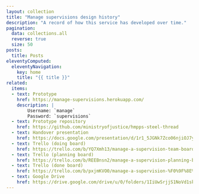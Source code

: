 ```yaml
---
layout: collection
title: "Manage supervisions design history"
description: "A record of how this service has developed over time."
pagination:
  data: collections.all
  reverse: true
  size: 50
posts:
  title: Posts
eleventyComputed:
  eleventyNavigation:
    key: home
    title: "{{ title }}"
related:
  items:
  - text: Prototype
    href: https://manage-supervisions.herokuapp.com/
    description: |
        Username: `manage`
        Password: `supervisions`
  - text: Prototype repository
    href: https://github.com/ministryofjustice/hmpps-steel-thread
  - text: Handover presentation
    href: https://docs.google.com/presentation/d/1r1_5JGNk7Zco06njiOJ7yXudBrWrjEk2O5xP5qOr6io/
  - text: Trello (doing board)
    href: https://trello.com/b/YQ7Xmh13/manage-a-supervision-team-board
  - text: Trello (planning board)
    href: https://trello.com/b/REEBnsn2/manage-a-supervision-planning-board
  - text: Trello (done board)
    href: https://trello.com/b/pxjmKVO0/manage-a-supervision-%F0%9F%8E%89-board
  - text: Google Drive
    href: https://drive.google.com/drive/u/0/folders/1IiUwSrjjS1NoVd1sk__APQziYrwjBE3F
---
```

